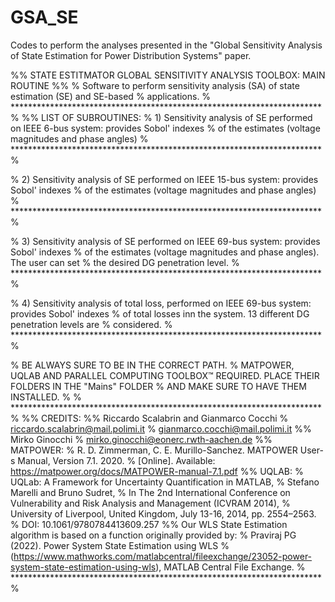 # GSA_SE
Codes to perform the analyses presented in the "Global Sensitivity Analysis of State Estimation for Power Distribution Systems" paper.

%% STATE ESTITMATOR GLOBAL SENSITIVITY ANALYSIS TOOLBOX: MAIN ROUTINE %%
% Software to perform sensitivity analysis (SA) of state estimation (SE) and SE-based
% applications. 
% *********************************************************************** %
%% LIST OF SUBROUTINES:
% 1) Sensitivity analysis of SE performed on IEEE 6-bus system: provides Sobol' indexes
% of the estimates (voltage magnitudes and phase angles)
% *********************************************************************** %

% 2) Sensitivity analysis of SE performed on IEEE 15-bus system: provides Sobol' indexes
% of the estimates (voltage magnitudes and phase angles)
% *********************************************************************** %

% 3) Sensitivity analysis of SE performed on IEEE 69-bus system: provides Sobol' indexes
% of the estimates (voltage magnitudes and phase angles). The user can set
% the desired DG penetration level.
% *********************************************************************** %

% 4) Sensitivity analysis of total loss, performed on IEEE 69-bus system: provides Sobol' indexes
% of total losses inn the system. 13 different DG penetration levels are
% considered.
% *********************************************************************** %

% BE ALWAYS SURE TO BE IN THE CORRECT PATH.
% MATPOWER, UQLAB AND PARALLEL COMPUTING TOOLBOX™ REQUIRED. PLACE THEIR FOLDERS IN THE "Mains" FOLDER
% AND MAKE SURE TO HAVE THEM INSTALLED.
% 
% *********************************************************************** %
%% CREDITS:
%% Riccardo Scalabrin and Gianmarco Cocchi
%    riccardo.scalabrin@mail.polimi.it
%    gianmarco.cocchi@mail.polimi.it
%% Mirko Ginocchi 
%    mirko.ginocchi@eonerc.rwth-aachen.de
%% MATPOWER: 
%   R. D. Zimmerman, C. E. Murillo-Sanchez. MATPOWER User-s Manual, Version 7.1. 2020.
%   [Online]. Available: https://matpower.org/docs/MATPOWER-manual-7.1.pdf
%% UQLAB: 
%   UQLab: A Framework for Uncertainty Quantification in MATLAB,
%   Stefano Marelli and Bruno Sudret,
%   In The 2nd International Conference on Vulnerability and Risk Analysis and Management (ICVRAM 2014),
%   University of Liverpool, United Kingdom, July 13-16, 2014, pp. 2554–2563.
%   DOI: 10.1061/9780784413609.257
%% Our WLS State Estimation algorithm is based on a function originally provided by: 
%   Praviraj PG (2022). Power System State Estimation using WLS 
%   (https://www.mathworks.com/matlabcentral/fileexchange/23052-power-system-state-estimation-using-wls), MATLAB Central File Exchange.
% *********************************************************************** %
